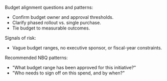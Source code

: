 Budget alignment questions and patterns:

- Confirm budget owner and approval thresholds.
- Clarify phased rollout vs. single purchase.
- Tie budget to measurable outcomes.

Signals of risk:
- Vague budget ranges, no executive sponsor, or fiscal-year constraints.

Recommended NBQ patterns:
- "What budget range has been approved for this initiative?"
- "Who needs to sign off on this spend, and by when?"
